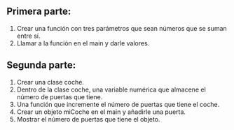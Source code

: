## Primera parte:

1. Crear una función con tres parámetros que sean números que se suman entre sí.
2. Llamar a la función en el main y darle valores.


## Segunda parte:

1. Crear una clase coche.
2. Dentro de la clase coche, una variable numérica que almacene el número de puertas que tiene.
3. Una función que incremente el número de puertas que tiene el coche.
4. Crear un objeto miCoche en el main y añadirle una puerta.
5. Mostrar el número de puertas que tiene el objeto.
